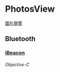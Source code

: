 # PhotosView
[圖片閱覽][photoView]

[photoView]:https://github.com/ZihCiLai/PhotosView/

## Bluetooth  
### [iBeacon][beacon]

[beacon]:https://www.con.tw
###### Objective-C
